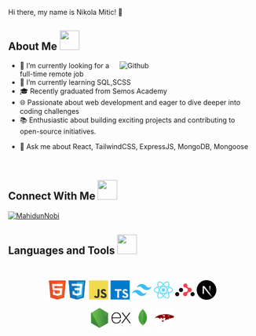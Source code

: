 Hi there, my name is Nikola Mitic! 👋



<h2> About Me  <img src = "https://media2.giphy.com/media/ZGHpWzdOEkMKtwLqdc/giphy.gif?cid=ecf05e47a0n3gi1bfqntqmob8g9aid1oyj2wr3ds3mg700bl&rid=giphy.gif" width="40px" height="40px"></h2>
<img width="55%" align="right" alt="Github" src="https://raw.githubusercontent.com/onimur/.github/master/.resources/git-header.svg" />  

- 🔭 I’m currently looking for a full-time remote job
- 🌱 I’m currently learning SQL,SCSS
- 🎓 Recently graduated from Semos Academy
- 🌐 Passionate about web development and eager to dive deeper into coding challenges
- 📚 Enthusiastic about building exciting projects and contributing to open-source initiatives.

<!-- 👯 I’m looking to collaborate on ... -->
<!-- 🤔 I’m looking for help with ... -->
- 💬 Ask me about React, TailwindCSS, ExpressJS, MongoDB, Mongoose
<!-- 📫 How to reach me: ... -->
<!-- 😄 Pronouns: ... -->
<!-- ⚡ Fun fact: ... -->


<br>
<h2>Connect With Me <img src = "https://media2.giphy.com/media/al7grkbrCChTAPEfyh/giphy.gif?cid=ecf05e47a0n3gi1bfqntqmob8g9aid1oyj2wr3ds3mg700bl&rid=giphy.gif" width="40px" height="40px"></h2>
<a href="https://www.linkedin.com/in/nikola-mitic-94b30429b/" target="_blank"><img align="center" src="https://raw.githubusercontent.com/rahuldkjain/github-profile-readme-generator/master/src/images/icons/Social/linked-in-alt.svg" alt="MahidunNobi" height="30" width="40" /></a> 


<br/>
<h2>Languages and Tools <img src = "https://media2.giphy.com/media/QssGEmpkyEOhBCb7e1/giphy.gif?cid=ecf05e47a0n3gi1bfqntqmob8g9aid1oyj2wr3ds3mg700bl&rid=giphy.gif" width="40px" height="40px"></h2>  
<br>
<p align="center">
<img src="https://raw.githubusercontent.com/devicons/devicon/master/icons/html5/html5-original.svg" alt="HTML5" width="40" height="40"/><img src="https://raw.githubusercontent.com/devicons/devicon/master/icons/css3/css3-original.svg" alt="CSS3" width="40" height="40"/>
<img src="https://raw.githubusercontent.com/devicons/devicon/master/icons/javascript/javascript-original.svg" alt="JavaScript" width="40" height="40"/>
<img src="https://raw.githubusercontent.com/devicons/devicon/master/icons/typescript/typescript-original.svg" alt="JavaScript" width="40" height="40"/>

<img src="https://raw.githubusercontent.com/devicons/devicon/master/icons/tailwindcss/tailwindcss-original.svg" alt="Tailwind" width="40" height="40"/>
<img src="https://raw.githubusercontent.com/devicons/devicon/master/icons/react/react-original.svg" alt="React" width="40" height="40"/> 
<img src="https://raw.githubusercontent.com/devicons/devicon/master/icons/reactrouter/reactrouter-original.svg" alt="React" width="40" height="40"/> 
<img src="https://raw.githubusercontent.com/devicons/devicon/master/icons/nextjs/nextjs-original.svg" alt="React" width="40" height="40"/> 
</p>
<p align="center">
<img src="https://raw.githubusercontent.com/devicons/devicon/master/icons/nodejs/nodejs-original.svg" alt="nodejs" width="40" height="40"/> 
<img src="https://raw.githubusercontent.com/devicons/devicon/master/icons/express/express-original.svg" alt="express" width="40" height="40"/> 
<img src="https://raw.githubusercontent.com/devicons/devicon/master/icons/mongodb/mongodb-original.svg" alt="mongoDB" width="40" height="40"/> 
<img src="https://raw.githubusercontent.com/devicons/devicon/master/icons/mongoose/mongoose-original.svg" alt="mongoose" width="40" height="40"/> 
</p><br/>

